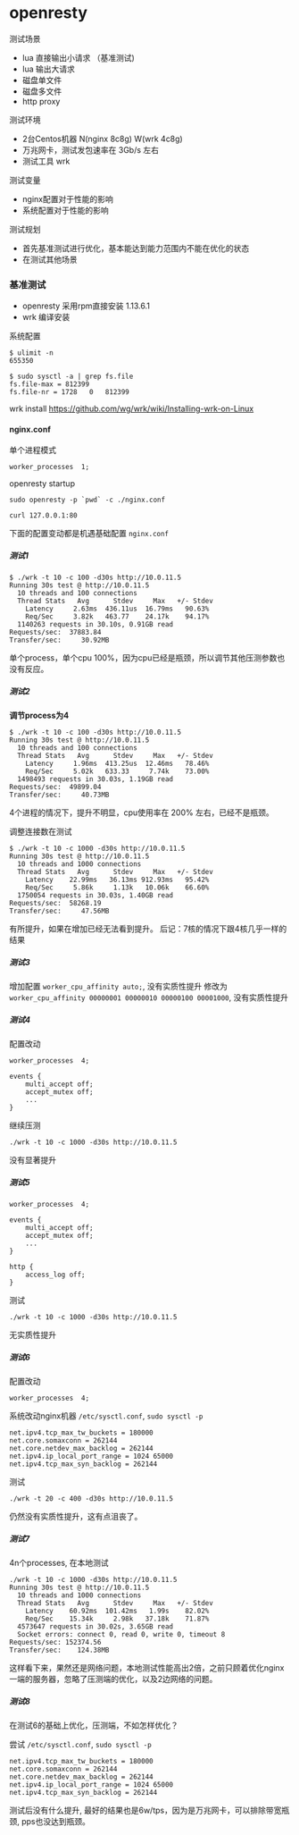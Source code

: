 openresty
========


测试场景
* lua 直接输出小请求 （基准测试)
* lua 输出大请求
* 磁盘单文件
* 磁盘多文件
* http proxy

测试环境

* 2台Centos机器 N(nginx 8c8g) W(wrk 4c8g)
* 万兆网卡，测试发包速率在 3Gb/s 左右
* 测试工具 wrk

测试变量
* nginx配置对于性能的影响
* 系统配置对于性能的影响

测试规划
* 首先基准测试进行优化，基本能达到能力范围内不能在优化的状态
* 在测试其他场景


### 基准测试

* openresty 采用rpm直接安装 1.13.6.1
* wrk 编译安装 

系统配置
```
$ ulimit -n
655350

$ sudo sysctl -a | grep fs.file
fs.file-max = 812399
fs.file-nr = 1728	0	812399
```

wrk install https://github.com/wg/wrk/wiki/Installing-wrk-on-Linux


#### nginx.conf

单个进程模式
```
worker_processes  1;
```

openresty startup 
```
sudo openresty -p `pwd` -c ./nginx.conf

curl 127.0.0.1:80
```

下面的配置变动都是机遇基础配置 `nginx.conf`

##### 测试1
```
$ ./wrk -t 10 -c 100 -d30s http://10.0.11.5
Running 30s test @ http://10.0.11.5
  10 threads and 100 connections
  Thread Stats   Avg      Stdev     Max   +/- Stdev
    Latency     2.63ms  436.11us  16.79ms   90.63%
    Req/Sec     3.82k   463.77    24.17k    94.17%
  1140263 requests in 30.10s, 0.91GB read
Requests/sec:  37883.84
Transfer/sec:     30.92MB
```

单个process，单个cpu 100%，因为cpu已经是瓶颈，所以调节其他压测参数也没有反应。

##### 测试2

**调节process为4** 

```
$ ./wrk -t 10 -c 100 -d30s http://10.0.11.5
Running 30s test @ http://10.0.11.5
  10 threads and 100 connections
  Thread Stats   Avg      Stdev     Max   +/- Stdev
    Latency     1.96ms  413.25us  12.46ms   78.46%
    Req/Sec     5.02k   633.33     7.74k    73.00%
  1498493 requests in 30.03s, 1.19GB read
Requests/sec:  49899.04
Transfer/sec:     40.73MB
```

4个进程的情况下，提升不明显，cpu使用率在 200% 左右，已经不是瓶颈。

调整连接数在测试
```
$ ./wrk -t 10 -c 1000 -d30s http://10.0.11.5
Running 30s test @ http://10.0.11.5
  10 threads and 1000 connections
  Thread Stats   Avg      Stdev     Max   +/- Stdev
    Latency    22.99ms   36.13ms 912.93ms   95.42%
    Req/Sec     5.86k     1.13k   10.06k    66.60%
  1750054 requests in 30.03s, 1.40GB read
Requests/sec:  58268.19
Transfer/sec:     47.56MB
```

有所提升，如果在增加已经无法看到提升。 后记：7核的情况下跟4核几乎一样的结果


##### 测试3

增加配置 `worker_cpu_affinity auto;`, 没有实质性提升
修改为 `worker_cpu_affinity 00000001 00000010 00000100 00001000`, 没有实质性提升

##### 测试4

配置改动

```
worker_processes  4;

events {
    multi_accept off;
    accept_mutex off;
    ...
}
```

继续压测
```
./wrk -t 10 -c 1000 -d30s http://10.0.11.5
```

没有显著提升

##### 测试5

```
worker_processes  4;

events {
    multi_accept off;
    accept_mutex off;
    ...
}

http {
    access_log off;
}
```

测试
```
./wrk -t 10 -c 1000 -d30s http://10.0.11.5
```

无实质性提升

##### 测试6

配置改动
```
worker_processes  4;
```

系统改动nginx机器 `/etc/sysctl.conf`, `sudo sysctl -p`
```
net.ipv4.tcp_max_tw_buckets = 180000
net.core.somaxconn = 262144
net.core.netdev_max_backlog = 262144
net.ipv4.ip_local_port_range = 1024 65000
net.ipv4.tcp_max_syn_backlog = 262144
```

测试 
```
./wrk -t 20 -c 400 -d30s http://10.0.11.5
```

仍然没有实质性提升，这有点沮丧了。

##### 测试7

4n个processes, 在本地测试

```
./wrk -t 10 -c 1000 -d30s http://10.0.11.5
Running 30s test @ http://10.0.11.5
  10 threads and 1000 connections
  Thread Stats   Avg      Stdev     Max   +/- Stdev
    Latency    60.92ms  101.42ms   1.99s    82.02%
    Req/Sec    15.34k     2.98k   37.18k    71.87%
  4573647 requests in 30.02s, 3.65GB read
  Socket errors: connect 0, read 0, write 0, timeout 8
Requests/sec: 152374.56
Transfer/sec:    124.38MB
```

这样看下来，果然还是网络问题，本地测试性能高出2倍，之前只顾着优化nginx一端的服务器，忽略了压测端的优化，以及2边网络的问题。


##### 测试8 

在测试6的基础上优化，压测端，不如怎样优化？


尝试 `/etc/sysctl.conf`, `sudo sysctl -p`
```
net.ipv4.tcp_max_tw_buckets = 180000
net.core.somaxconn = 262144
net.core.netdev_max_backlog = 262144
net.ipv4.ip_local_port_range = 1024 65000
net.ipv4.tcp_max_syn_backlog = 262144
```

测试后没有什么提升, 最好的结果也是6w/tps，因为是万兆网卡，可以排除带宽瓶颈, pps也没达到瓶颈。



























